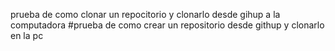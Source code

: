 prueba de como clonar un repocitorio y clonarlo desde gihup a la computadora
#prueba de como crear un repositorio desde githup y clonarlo en la pc
